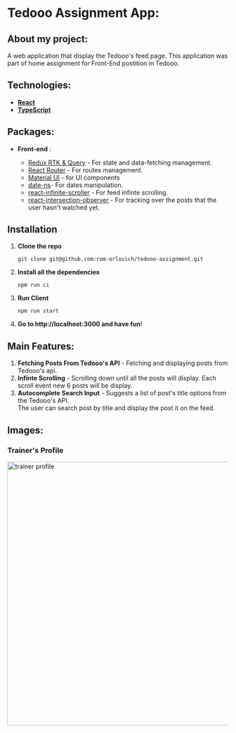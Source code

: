 # Tedooo Assignment App:

## About my project:
A web application that display the Tedooo's feed page.
This application was part of home assignment for Front-End postition in Tedooo.

## Technologies:

- **[React](https://reactjs.org/)**
- **[TypeScript](https://www.typescriptlang.org/)**


## Packages:

- **Front-end** :

  - [Redux RTK & Query](https://www.npmjs.com/package/@reduxjs/toolkit) - For state and data-fetching management.
  - [React Router](https://www.npmjs.com/package/react-router-dom) - For routes management.
  - [Material UI](https://www.npmjs.com/package/@mui/material) - for UI components
  - [date-ns](https://date-fns.org/)- For dates manipulation.
  - [react-infinite-scroller](https://github.com/danbovey/react-infinite-scroller) - For feed infinte scrolling.
  - [react-intersection-observer](https://github.com/thebuilder/react-intersection-observer) - For tracking over the posts that the user hasn't watched yet. 
 


## Installation

1. **Clone the repo**
   ```
   git clone git@github.com:rom-orlovich/tedooo-assignment.git
   ```
2. **Install all the dependencies**
   ```
   npm run ci
   ```
3. **Run Client**

   ```
   npm run start
   ```
4. **Go to http://localhost:3000 and have fun**!

## Main Features:
1. **Fetching Posts From Tedooo's API** - Fetching and displaying posts from Tedooo's api.
2. **Infinte Scrolling** - Scrolling down until all the posts will display. Each scroll event new 6 posts will be display. 
3. **Autocomplete Search Input** - Suggests a list of post's title options from the Tedooo's API. \
The user can search post by title and display the post it on the feed.
  
 
## Images: 
### Trainer's Profile
<img alt="trainer profile" src="./readme-images/trainer_profile.png" width="600" hight="600">

